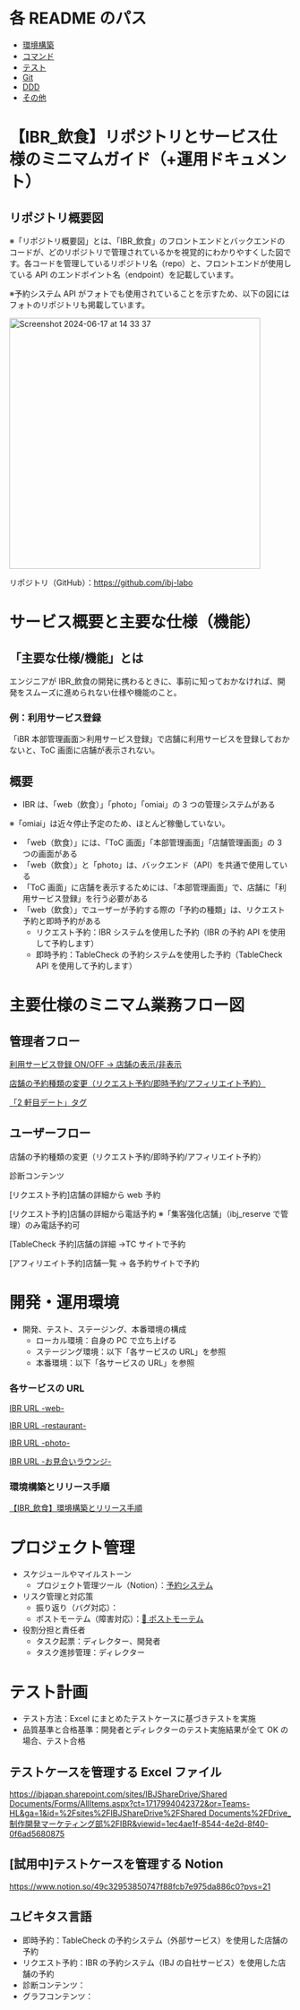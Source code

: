 # 各 README のパス

- [環境構築](/readme/setup/README.md)
- [コマンド](/readme/cmd/README.md)
- [テスト](/readme/test/README.md)
- [Git](/readme/git/README.md)
- [DDD](/readme/ddd/README.md)
- [その他](/readme/other/README.md)

# 【IBR\_飲食】リポジトリとサービス仕様のミニマムガイド（+運用ドキュメント）

## リポジトリ概要図

※「リポジトリ概要図」とは、「IBR\_飲食」のフロントエンドとバックエンドのコードが、どのリポジトリで管理されているかを視覚的にわかりやすくした図です。各コードを管理しているリポジトリ名（repo）と、フロントエンドが使用している API のエンドポイント名（endpoint）を記載しています。

※予約システム API がフォトでも使用されていることを示すため、以下の図にはフォトのリポジトリも掲載しています。

<img width="448" alt="Screenshot 2024-06-17 at 14 33 37" src="https://github.com/shimatsu-me/test-repo/assets/155062610/4cb32a1f-129a-4fa6-945f-65ffa400d6c8">

リポジトリ（GitHub）：https://github.com/ibj-labo

# サービス概要と主要な仕様（機能）

## 「主要な仕様/機能」とは

エンジニアが IBR\_飲食の開発に携わるときに、事前に知っておかなければ、開発をスムーズに進められない仕様や機能のこと。

### 例：利用サービス登録

「iBR 本部管理画面＞利用サービス登録」で店舗に利用サービスを登録しておかないと、ToC 画面に店舗が表示されない。

## 概要

- IBR は、「web（飲食）」「photo」「omiai」の 3 つの管理システムがある

※「omiai」は近々停止予定のため、ほとんど稼働していない。

- 「web（飲食）」には、「ToC 画面」「本部管理画面」「店舗管理画面」の 3 つの画面がある
- 「web（飲食）」と「photo」は、バックエンド（API）を共通で使用している
- 「ToC 画面」に店舗を表示するためには、「本部管理画面」で、店舗に「利用サービス登録」を行う必要がある
- 「web（飲食）」でユーザーが予約する際の「予約の種類」は、リクエスト予約と即時予約がある
  - リクエスト予約：IBR システムを使用した予約（IBR の予約 API を使用して予約します）
  - 即時予約：TableCheck の予約システムを使用した予約（TableCheck API を使用して予約します）

# 主要仕様のミニマム業務フロー図

## 管理者フロー

[利用サービス登録 ON/OFF → 店舗の表示/非表示](https://cacoo.com/diagrams/OGeJeuKk4NiMlk69/69385?reload_rt=1718872797101_0&)

[店舗の予約種類の変更（リクエスト予約/即時予約/アフィリエイト予約）](https://cacoo.com/diagrams/OGeJeuKk4NiMlk69/69385?reload_rt=1718872797101_0&)

[「2 軒目デート」タグ](https://cacoo.com/diagrams/OGeJeuKk4NiMlk69/69385?reload_rt=1718872797101_0&)

## ユーザーフロー

店舗の予約種類の変更（リクエスト予約/即時予約/アフィリエイト予約）

診断コンテンツ

[リクエスト予約]店舗の詳細から web 予約

[リクエスト予約]店舗の詳細から電話予約 ※「集客強化店舗」（ibj_reserve で管理）のみ電話予約可

[TableCheck 予約]店舗の詳細 →TC サイトで予約

[アフィリエイト予約]店舗一覧 → 各予約サイトで予約

# **開発・運用環境**

- 開発、テスト、ステージング、本番環境の構成
  - ローカル環境：自身の PC で立ち上げる
  - ステージング環境：以下「各サービスの URL」を参照
  - 本番環境：以下「各サービスの URL」を参照

### 各サービスの URL

[IBR URL -web-](https://www.notion.so/IBR-URL-web-bf013df3eeff4dfdb26eb2ec9ae273f7?pvs=21)

[IBR URL -restaurant-](https://www.notion.so/IBR-URL-restaurant-78d37d1985a545899ae486f623603be6?pvs=21)

[IBR URL -photo-](https://www.notion.so/IBR-URL-photo-12001b7978c64ca5bdf5d14dab84b490?pvs=21)

[IBR URL -お見合いラウンジ-](https://www.notion.so/IBR-URL-9501fd3482004653a0934fe561e7e475?pvs=21)

### 環境構築とリリース手順

[【IBR\_飲食】環境構築とリリース手順](https://www.notion.so/IBR_-42c9d90984754d069a0643f50621b9b6?pvs=21)

# **プロジェクト管理**

- スケジュールやマイルストーン
  - プロジェクト管理ツール（Notion）：[予約システム](https://www.notion.so/320457b1d5b7448d9fcbd21590a15b27?pvs=21)
- リスク管理と対応策
  - 振り返り（バグ対応）：[](https://www.notion.so/60a3eec9049a4d6f9a63216795b2eff6?pvs=21)
  - ポストモーテム（障害対応）：[💚 ポストモーテム](https://www.notion.so/1f446050c5934db2a123da47df954458?pvs=21)
- 役割分担と責任者
  - タスク起票：ディレクター、開発者
  - タスク進捗管理：ディレクター

# **テスト計画**

- テスト方法：Excel にまとめたテストケースに基づきテストを実施
- 品質基準と合格基準：開発者とディレクターのテスト実施結果が全て OK の場合、テスト合格

## テストケースを管理する Excel ファイル

[https://ibjapan.sharepoint.com/sites/IBJShareDrive/Shared Documents/Forms/AllItems.aspx?ct=1717994042372&or=Teams-HL&ga=1&id=%2Fsites%2FIBJShareDrive%2FShared Documents%2FDrive\_制作開発マーケティング部%2FIBR&viewid=1ec4ae1f-8544-4e2d-8f40-0f6ad5680875](https://ibjapan.sharepoint.com/sites/IBJShareDrive/Shared%20Documents/Forms/AllItems.aspx?ct=1717994042372&or=Teams%2DHL&ga=1&id=%2Fsites%2FIBJShareDrive%2FShared%20Documents%2FDrive%5F%E5%88%B6%E4%BD%9C%E9%96%8B%E7%99%BA%E3%83%9E%E3%83%BC%E3%82%B1%E3%83%86%E3%82%A3%E3%83%B3%E3%82%B0%E9%83%A8%2FIBR&viewid=1ec4ae1f%2D8544%2D4e2d%2D8f40%2D0f6ad5680875)

## [試用中]テストケースを管理する Notion

https://www.notion.so/49c32953850747f88fcb7e975da886c0?pvs=21

## ユビキタス言語

- 即時予約：TableCheck の予約システム（外部サービス）を使用した店舗の予約
- リクエスト予約：IBR の予約システム（IBJ の自社サービス）を使用した店舗の予約
- 診断コンテンツ：
- グラフコンテンツ：
